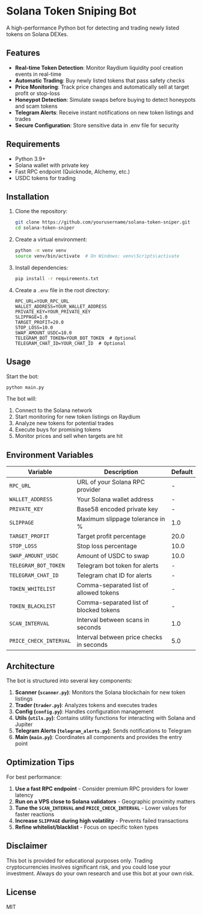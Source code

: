 
# Solana Token Sniping Bot

A high-performance Python bot for detecting and trading newly listed tokens on Solana DEXes.

## Features

- **Real-time Token Detection**: Monitor Raydium liquidity pool creation events in real-time
- **Automatic Trading**: Buy newly listed tokens that pass safety checks
- **Price Monitoring**: Track price changes and automatically sell at target profit or stop-loss
- **Honeypot Detection**: Simulate swaps before buying to detect honeypots and scam tokens
- **Telegram Alerts**: Receive instant notifications on new token listings and trades
- **Secure Configuration**: Store sensitive data in .env file for security

## Requirements

- Python 3.9+
- Solana wallet with private key
- Fast RPC endpoint (Quicknode, Alchemy, etc.)
- USDC tokens for trading

## Installation

1. Clone the repository:
   ```bash
   git clone https://github.com/yourusername/solana-token-sniper.git
   cd solana-token-sniper
   ```

2. Create a virtual environment:
   ```bash
   python -m venv venv
   source venv/bin/activate  # On Windows: venv\Scripts\activate
   ```

3. Install dependencies:
   ```bash
   pip install -r requirements.txt
   ```

4. Create a `.env` file in the root directory:
   ```
   RPC_URL=YOUR_RPC_URL
   WALLET_ADDRESS=YOUR_WALLET_ADDRESS
   PRIVATE_KEY=YOUR_PRIVATE_KEY
   SLIPPAGE=1.0
   TARGET_PROFIT=20.0
   STOP_LOSS=10.0
   SWAP_AMOUNT_USDC=10.0
   TELEGRAM_BOT_TOKEN=YOUR_BOT_TOKEN  # Optional
   TELEGRAM_CHAT_ID=YOUR_CHAT_ID  # Optional
   ```

## Usage

Start the bot:
```bash
python main.py
```

The bot will:
1. Connect to the Solana network
2. Start monitoring for new token listings on Raydium
3. Analyze new tokens for potential trades
4. Execute buys for promising tokens
5. Monitor prices and sell when targets are hit

## Environment Variables

| Variable | Description | Default |
|----------|-------------|---------|
| `RPC_URL` | URL of your Solana RPC provider | - |
| `WALLET_ADDRESS` | Your Solana wallet address | - |
| `PRIVATE_KEY` | Base58 encoded private key | - |
| `SLIPPAGE` | Maximum slippage tolerance in % | 1.0 |
| `TARGET_PROFIT` | Target profit percentage | 20.0 |
| `STOP_LOSS` | Stop loss percentage | 10.0 |
| `SWAP_AMOUNT_USDC` | Amount of USDC to swap | 10.0 |
| `TELEGRAM_BOT_TOKEN` | Telegram bot token for alerts | - |
| `TELEGRAM_CHAT_ID` | Telegram chat ID for alerts | - |
| `TOKEN_WHITELIST` | Comma-separated list of allowed tokens | - |
| `TOKEN_BLACKLIST` | Comma-separated list of blocked tokens | - |
| `SCAN_INTERVAL` | Interval between scans in seconds | 1.0 |
| `PRICE_CHECK_INTERVAL` | Interval between price checks in seconds | 5.0 |

## Architecture

The bot is structured into several key components:

1. **Scanner (`scanner.py`)**: Monitors the Solana blockchain for new token listings
2. **Trader (`trader.py`)**: Analyzes tokens and executes trades
3. **Config (`config.py`)**: Handles configuration management
4. **Utils (`utils.py`)**: Contains utility functions for interacting with Solana and Jupiter
5. **Telegram Alerts (`telegram_alerts.py`)**: Sends notifications to Telegram
6. **Main (`main.py`)**: Coordinates all components and provides the entry point

## Optimization Tips

For best performance:

1. **Use a fast RPC endpoint** - Consider premium RPC providers for lower latency
2. **Run on a VPS close to Solana validators** - Geographic proximity matters
3. **Tune the `SCAN_INTERVAL` and `PRICE_CHECK_INTERVAL`** - Lower values for faster reactions
4. **Increase `SLIPPAGE` during high volatility** - Prevents failed transactions
5. **Refine whitelist/blacklist** - Focus on specific token types

## Disclaimer

This bot is provided for educational purposes only. Trading cryptocurrencies involves significant risk, and you could lose your investment. Always do your own research and use this bot at your own risk.

## License

MIT
